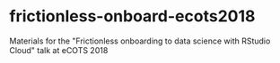 # frictionless-onboard-ecots2018
Materials for the "Frictionless onboarding to data science with RStudio Cloud" talk at eCOTS 2018
